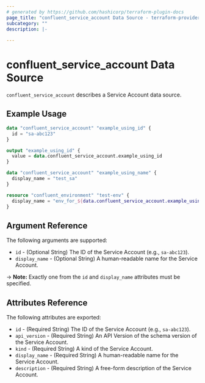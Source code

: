 ```yaml
---
# generated by https://github.com/hashicorp/terraform-plugin-docs
page_title: "confluent_service_account Data Source - terraform-provider-confluent"
subcategory: ""
description: |-
  
---
```


# confluent_service_account Data Source

`confluent_service_account` describes a Service Account data source.

## Example Usage

```terraform
data "confluent_service_account" "example_using_id" {
  id = "sa-abc123"
}

output "example_using_id" {
  value = data.confluent_service_account.example_using_id
}

data "confluent_service_account" "example_using_name" {
  display_name = "test_sa"
}

resource "confluent_environment" "test-env" {
  display_name = "env_for_${data.confluent_service_account.example_using_id.display_name}"
}
```

<!-- schema generated by tfplugindocs -->
## Argument Reference

The following arguments are supported:

- `id` - (Optional String) The ID of the Service Account (e.g., `sa-abc123`).
- `display_name` - (Optional String) A human-readable name for the Service Account.

-> **Note:** Exactly one from the `id` and `display_name` attributes must be specified.

## Attributes Reference

The following attributes are exported:

- `id` - (Required String) The ID of the Service Account (e.g., `sa-abc123`).
- `api_version` - (Required String) An API Version of the schema version of the Service Account.
- `kind` - (Required String) A kind of the Service Account.
- `display_name` - (Required String) A human-readable name for the Service Account.
- `description` - (Required String) A free-form description of the Service Account.
